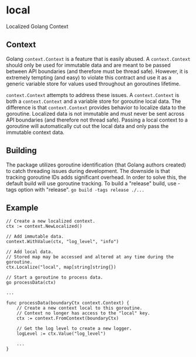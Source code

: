 # local

Localized Golang Context

## Context

Golang `context.Context` is a feature that is easily abused. A `context.Context` should only be used for immutable data and are meant to be passed between API boundaries (and therefore must be thread safe). However, it is extremely tempting (and easy) to violate this contract and use it as a generic variable store for values used throughout an goroutines lifetime. 

`context.Context` attempts to address these issues. A `context.Context` is both a `context.Context` and a variable store for goroutine local data. The difference is that `context.Context` provides behavior to localize data to the goroutine. Localized data is not immutable and must never be sent across API boundaries (and therefore not thread safe). Passing a local context to a goroutine will automatically cut out the local data and only pass the immutable context data.

## Building

The package utilizes goroutine identification (that Golang authors created) to catch threading issues during development. The downside is that tracking goroutine IDs adds significant overhead. In order to solve this, the default build will use goroutine tracking. To build a "release" build, use -tags option with "release".
`go build -tags release ./...`

## Example

```
// Create a new localized context.
ctx := context.NewLocalized()

// Add immutable data.
context.WithValue(ctx, "log_level", "info")

// Add local data.
// Stored map may be accessed and altered at any time during the goroutine.
ctx.Localize("local", map[string]string{})

// Start a goroutine to process data.
go processData(ctx)

...

func processData(boundaryCtx context.Context) {
    // Create a new context local to this goroutine.
    // Context no longer has access to the "local" key.
    ctx := context.FromContext(boundaryCtx)

    // Get the log level to create a new logger.
    logLevel := ctx.Value("log_level")

    ...
}
```